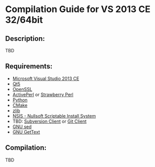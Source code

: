 # Compilation Guide for VS 2013 CE 32/64bit

## Description:
TBD

## Requirements: 
* [Microsoft Visual Studio 2013 CE](https://www.visualstudio.com/visual-studio-community-vs)  
* [Qt5](http://www.qt.io/download-open-source/)  
* [OpenSSL](http://openssl.org/source/)  
* [ActivePerl](http://www.activestate.com/activeperl) or [Strawberry Perl](http://strawberryperl.com/)  
* [Python](https://www.python.org/downloads/windows/)  
* [CMake](http://www.cmake.org/)
* [zlib](http://www.zlib.net/)
* [NSIS - Nullsoft Scriptable Install System](http://nsis.sourceforge.net/Download)
* TBD: [Subversion Client](https://sliksvn.com/download/) or [Git Client](https://git-scm.com/downloads)
* [GNU sed](http://gnuwin32.sourceforge.net/packages/sed.htm)
* [GNU GetText](http://gnuwin32.sourceforge.net/packages/gettext.htm)

## Compilation:
TBD
